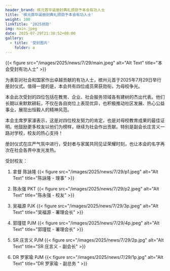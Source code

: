 ```yaml
---
header_brand: 槟元首华诞册封典礼颁勋予本会有功人士
title: '槟元首华诞册封典礼颁勋予本会有功人士'
weight: 100
linkTitle: '2025领勋'
img: main.jpeg
date: 2025-07-29T21:38:52+08:00
gallery:
  - title: '受封图片'
    folder: a
---
```


{{< figure src="/images/2025/news/7/29/main.jpeg" alt="Alt Text" title="本会受封有功人士" >}}

为表彰对社会和国家作出卓越贡献的有功人士，槟州元首于2025年7月29日举行册封仪式。值得一提的是，本会共有四位成员荣获勋衔，为母校争光。

本会此次受封的四位包括在教育、企业、社会服务领域各有建树的杰出代表。他们长期以来默默耕耘，不仅在各自岗位上表现优异，也积极推动社区发展、热心公益事业，展现出恒毅人的精神风范。

本会主席罗家濠表示，这是对四位校友努力的肯定，也是对母校教育成果的最佳证明。他鼓励更多校友以他们为榜样，继续为社会作出贡献。特别是副会长庄言义一路对学校，校友的热心支持！

册封仪式在庄严气氛中进行，受封者与家属共同见证荣耀时刻，也让本会的名字再次在社会各界中发光发热。

受封校友：

1. 拿督 陈詠隆
{{< figure src="/images/2025/news/7/29/p1.jpeg" alt="Alt Text" title="陈詠隆 - 理事" >}}

2. 陈永强 PKT
{{< figure src="/images/2025/news/7/29/p2.jpeg" alt="Alt Text" title="陈永强 - 校友" >}}
3. 吴福源 PJK
{{< figure src="/images/2025/news/7/29/3p.jpeg" alt="Alt Text" title="吴福源 - 署理会长" >}}

4. 郭瑾锟 PJM
{{< figure src="/images/2025/news/7/29/4p.jpeg" alt="Alt Text" title="郭瑾锟 - 署理会长" >}}
5. SR 庄言义 PJM
{{< figure src="/images/2025/news/7/29/2p.jpg" alt="Alt Text" title="SR 庄言义 - 副会长" >}}
6. DR 罗家瑜 PJM
{{< figure src="/images/2025/news/7/29/1p.jpg" alt="Alt Text" title="DR 罗家瑜 - 副总务 " >}}